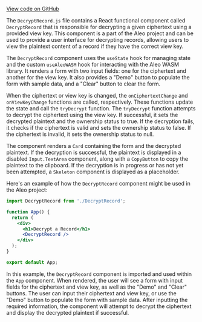 [View code on GitHub](https://github.com/AleoHQ/aleo/.autodoc/docs/json/website/src/tabs/record)

The `DecryptRecord.js` file contains a React functional component called `DecryptRecord` that is responsible for decrypting a given ciphertext using a provided view key. This component is a part of the Aleo project and can be used to provide a user interface for decrypting records, allowing users to view the plaintext content of a record if they have the correct view key.

The `DecryptRecord` component uses the `useState` hook for managing state and the custom `useAleoWASM` hook for interacting with the Aleo WASM library. It renders a form with two input fields: one for the ciphertext and another for the view key. It also provides a "Demo" button to populate the form with sample data, and a "Clear" button to clear the form.

When the ciphertext or view key is changed, the `onCiphertextChange` and `onViewKeyChange` functions are called, respectively. These functions update the state and call the `tryDecrypt` function. The `tryDecrypt` function attempts to decrypt the ciphertext using the view key. If successful, it sets the decrypted plaintext and the ownership status to true. If the decryption fails, it checks if the ciphertext is valid and sets the ownership status to false. If the ciphertext is invalid, it sets the ownership status to null.

The component renders a `Card` containing the form and the decrypted plaintext. If the decryption is successful, the plaintext is displayed in a disabled `Input.TextArea` component, along with a `CopyButton` to copy the plaintext to the clipboard. If the decryption is in progress or has not yet been attempted, a `Skeleton` component is displayed as a placeholder.

Here's an example of how the `DecryptRecord` component might be used in the Aleo project:

```jsx
import DecryptRecord from './DecryptRecord';

function App() {
  return (
    <div>
      <h1>Decrypt a Record</h1>
      <DecryptRecord />
    </div>
  );
}

export default App;
```

In this example, the `DecryptRecord` component is imported and used within the `App` component. When rendered, the user will see a form with input fields for the ciphertext and view key, as well as the "Demo" and "Clear" buttons. The user can input their ciphertext and view key, or use the "Demo" button to populate the form with sample data. After inputting the required information, the component will attempt to decrypt the ciphertext and display the decrypted plaintext if successful.
